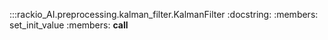 :::rackio_AI.preprocessing.kalman_filter.KalmanFilter
    :docstring:
    :members: set_init_value
    :members: __call__